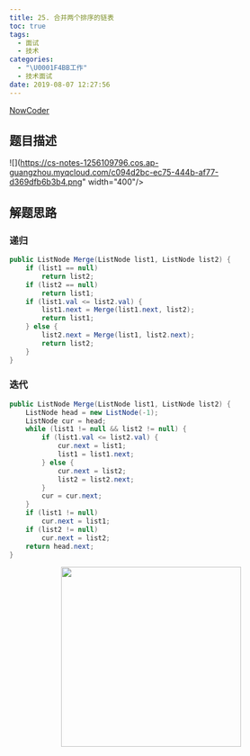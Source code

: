 ```yaml
---
title: 25. 合并两个排序的链表
toc: true
tags:
  - 面试
  - 技术
categories:
  - "\U0001F4BB工作"
  - 技术面试
date: 2019-08-07 12:27:56
---
```


[NowCoder](https://www.nowcoder.com/practice/d8b6b4358f774294a89de2a6ac4d9337?tpId=13&tqId=11169&tPage=1&rp=1&ru=/ta/coding-interviews&qru=/ta/coding-interviews/question-ranking&from=cyc_github)

## 题目描述

![](https://cs-notes-1256109796.cos.ap-guangzhou.myqcloud.com/c094d2bc-ec75-444b-af77-d369dfb6b3b4.png" width="400"/> </div><br>

## 解题思路

### 递归

```java
public ListNode Merge(ListNode list1, ListNode list2) {
    if (list1 == null)
        return list2;
    if (list2 == null)
        return list1;
    if (list1.val <= list2.val) {
        list1.next = Merge(list1.next, list2);
        return list1;
    } else {
        list2.next = Merge(list1, list2.next);
        return list2;
    }
}
```

### 迭代

```java
public ListNode Merge(ListNode list1, ListNode list2) {
    ListNode head = new ListNode(-1);
    ListNode cur = head;
    while (list1 != null && list2 != null) {
        if (list1.val <= list2.val) {
            cur.next = list1;
            list1 = list1.next;
        } else {
            cur.next = list2;
            list2 = list2.next;
        }
        cur = cur.next;
    }
    if (list1 != null)
        cur.next = list1;
    if (list2 != null)
        cur.next = list2;
    return head.next;
}
```






<div align="center"><img width="320px" src="https://open.weixin.qq.com/qr/code?username=idealyard"></img></div>
